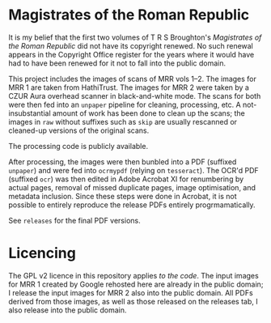 # Magistrates of the Roman Republic

It is my belief that the first two volumes of T R S Broughton's *Magistrates of the Roman Republic* did not have its copyright renewed. No such renewal appears in the Copyright Office register for the years where it would have had to have been renewed for it not to fall into the public domain.

This project includes the images of scans of MRR vols 1–2. The images for MRR 1 are taken from HathiTrust. The images for MRR 2 were taken by a CZUR Aura overhead scanner in black-and-white mode. The scans for both were then fed into an `unpaper` pipeline for cleaning, processing, etc. A not-insubstantial amount of work has been done to clean up the scans; the images in `raw` without suffixes such as `skip` are usually rescanned or cleaned-up versions of the original scans.

The processing code is publicly available.

After processing, the images were then bunbled into a PDF (suffixed `unpaper`) and were fed into `ocrmypdf` (relying on `tesseract`). The OCR'd PDF (suffixed `ocr`) was then edited in Adobe Acrobat XI for renumbering by actual pages, removal of missed duplicate pages, image optimisation, and metadata inclusion. Since these steps were done in Acrobat, it is not possible to entirely reproduce the release PDFs entirely progrmamatically.

See `releases` for the final PDF versions.

# Licencing

The GPL v2 licence in this repository applies *to the code*. The input images for MRR 1 created by Google rehosted here are already in the public domain; I release the input images for MRR 2 also into the public domain. All PDFs derived from those images, as well as those released on the releases tab, I also release into the public domain.
